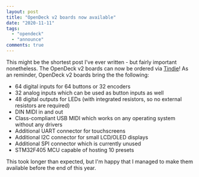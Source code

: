 ```yaml
---
layout: post
title: "OpenDeck v2 boards now available"
date: "2020-11-11"
tags: 
  - "opendeck"
  - "announce"
comments: true
---
```


This might be the shortest post I've ever written - but fairly important nonetheless. The OpenDeck v2 boards can now be ordered via [Tindie](https://www.tindie.com/products/paradajz/opendeck-diy-midi-platform/)! As an reminder, OpenDeck v2 boards bring the the following:

- 64 digital inputs for 64 buttons or 32 encoders
- 32 analog inputs which can be used as button inputs as well
- 48 digital outputs for LEDs (with integrated resistors, so no external resistors are required)
- DIN MIDI in and out
- Class-compliant USB MIDI which works on any operating system without any drivers
- Additional UART connector for touchscreens
- Additional I2C connector for small LCD/OLED displays
- Additional SPI connector which is currently unused
- STM32F405 MCU capable of hosting 10 presets

This took longer than expected, but I'm happy that I managed to make them available before the end of this year.

